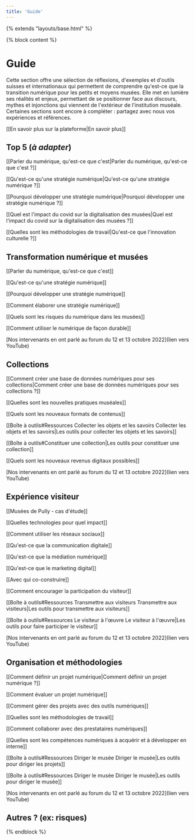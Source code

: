 ```yaml
---
title: 'Guide'
---
```

{% extends "layouts/base.html" %} 

{% block content %}

# Guide
Cette section offre une sélection de réflexions, d'exemples et d'outils suisses et internationaux qui permettent de comprendre qu'est-ce que la transition numérique pour les petits et moyens musées. 
Elle met en lumière ses réalités et enjeux, permettant de se positionner face aux discours, mythes et injonctions qui viennent de l'extérieur de l'institution muséale.
Certaines sections sont encore à compléter : partagez avec nous vos expériences et références.  

[[En savoir plus sur la plateforme|En savoir plus]]

## Top 5 (*à adapter*)
[[Parler du numérique, qu'est-ce que c'est|Parler du numérique, qu'est-ce que c'est ?]]

[[Qu'est-ce qu'une stratégie numérique|Qu'est-ce qu'une stratégie numérique ?]]

[[Pourquoi développer une stratégie numérique|Pourquoi développer une stratégie numérique ?]]

[[Quel est l'impact du covid sur la digitalisation des musées|Quel est l'impact du covid sur la digitalisation des musées ?]]

[[Quelles sont les méthodologies de travail|Qu'est-ce que l'innovation culturelle ?]]


## Transformation numérique et musées
[[Parler du numérique, qu'est-ce que c'est]]

[[Qu'est-ce qu'une stratégie numérique]]

[[Pourquoi développer une stratégie numérique]]

[[Comment élaborer une stratégie numérique]]

[[Quels sont les risques du numérique dans les musées]]

[[Comment utiliser le numérique de façon durable]]

[Nos intervenants en ont parlé au forum du 12 et 13 octobre 2022](lien vers YouTube)


## Collections
[[Comment créer une base de données numériques pour ses collections|Comment créer une base de données numériques pour ses collections ?]]

[[Quelles sont les nouvelles pratiques muséales]]

[[Quels sont les nouveaux formats de contenus]]

[[Boîte à outils#Ressources Collecter les objets et les savoirs Collecter les objets et les savoirs|Les outils pour collecter les objets et les savoirs]]

[[Boîte à outils#Constituer une collection|Les outils pour constituer une collection]]

[[Quels sont les nouveaux revenus digitaux possibles]]

[Nos intervenants en ont parlé au forum du 12 et 13 octobre 2022](lien vers YouTube)


## Expérience visiteur
[[Musées de Pully - cas d'étude]]

[[Quelles technologies pour quel impact]]

[[Comment utiliser les réseaux sociaux]]

[[Qu'est-ce que la communication digitale]]

[[Qu'est-ce que la médiation numérique]]

[[Qu'est-ce que le marketing digital]]

[[Avec qui co-construire]]

[[Comment encourager la participation du visiteur]]

[[Boîte à outils#Ressources Transmettre aux visiteurs Transmettre aux visiteurs|Les outils pour transmettre aux visiteurs]]

[[Boîte à outils#Ressources Le visiteur à l'œuvre Le visiteur à l'œuvre|Les outils pour faire participer le visiteur]]

[Nos intervenants en ont parlé au forum du 12 et 13 octobre 2022](lien vers YouTube)


## Organisation et méthodologies
[[Comment définir un projet numérique|Comment définir un projet numérique ?]]

[[Comment évaluer un projet numérique]]

[[Comment gérer des projets avec des outils numériques]]

[[Quelles sont les méthodologies de travail]]

[[Comment collaborer avec des prestataires numériques]]

[[Quelles sont les compétences numériques à acquérir et à développer en interne]]

[[Boîte à outils#Ressources Diriger le musée Diriger le musée|Les outils pour diriger les projets]]

[[Boîte à outils#Ressources Diriger le musée Diriger le musée|Les outils pour diriger le musée]]

[Nos intervenants en ont parlé au forum du 12 et 13 octobre 2022](lien vers YouTube)




## Autres ? (ex: risques)

{% endblock %}




